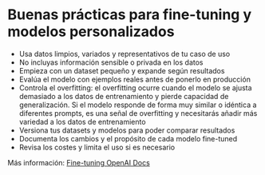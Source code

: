 # Buenas prácticas para fine-tuning y modelos personalizados

- Usa datos limpios, variados y representativos de tu caso de uso
- No incluyas información sensible o privada en los datos
- Empieza con un dataset pequeño y expande según resultados
- Evalúa el modelo con ejemplos reales antes de ponerlo en producción
- Controla el overfitting: el overfitting ocurre cuando el modelo se ajusta demasiado a los datos de entrenamiento y pierde capacidad de generalización. Si el modelo responde de forma muy similar o idéntica a diferentes prompts, es una señal de overfitting y necesitarás añadir más variedad a los datos de entrenamiento
- Versiona tus datasets y modelos para poder comparar resultados
- Documenta los cambios y el propósito de cada modelo fine-tuned
- Revisa los costes y limita el uso si es necesario

Más información: [Fine-tuning OpenAI Docs](https://platform.openai.com/docs/guides/fine-tuning) 